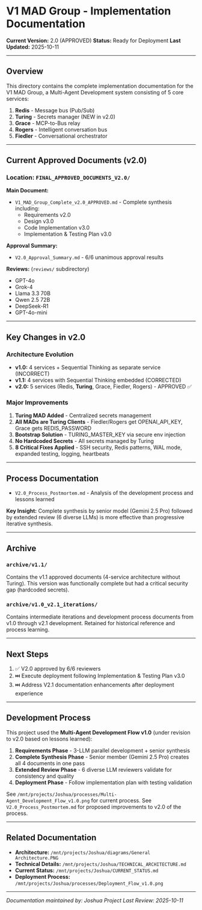 # V1 MAD Group - Implementation Documentation

**Current Version:** 2.0 (APPROVED)
**Status:** Ready for Deployment
**Last Updated:** 2025-10-11

---

## Overview

This directory contains the complete implementation documentation for the V1 MAD Group, a Multi-Agent Development system consisting of 5 core services:

1. **Redis** - Message bus (Pub/Sub)
2. **Turing** - Secrets manager (NEW in v2.0)
3. **Grace** - MCP-to-Bus relay
4. **Rogers** - Intelligent conversation bus
5. **Fiedler** - Conversational orchestrator

---

## Current Approved Documents (v2.0)

### Location: `FINAL_APPROVED_DOCUMENTS_V2.0/`

**Main Document:**
- `V1_MAD_Group_Complete_v2.0_APPROVED.md` - Complete synthesis including:
  - Requirements v2.0
  - Design v3.0
  - Code Implementation v3.0
  - Implementation & Testing Plan v3.0

**Approval Summary:**
- `V2.0_Approval_Summary.md` - 6/6 unanimous approval results

**Reviews:** (`reviews/` subdirectory)
- GPT-4o
- Grok-4
- Llama 3.3 70B
- Qwen 2.5 72B
- DeepSeek-R1
- GPT-4o-mini

---

## Key Changes in v2.0

### Architecture Evolution
- **v1.0:** 4 services + Sequential Thinking as separate service (INCORRECT)
- **v1.1:** 4 services with Sequential Thinking embedded (CORRECTED)
- **v2.0:** 5 services (Redis, **Turing**, Grace, Fiedler, Rogers) - APPROVED ✅

### Major Improvements
1. **Turing MAD Added** - Centralized secrets management
2. **All MADs are Turing Clients** - Fiedler/Rogers get OPENAI_API_KEY, Grace gets REDIS_PASSWORD
3. **Bootstrap Solution** - TURING_MASTER_KEY via secure env injection
4. **No Hardcoded Secrets** - All secrets managed by Turing
5. **8 Critical Fixes Applied** - SSH security, Redis patterns, WAL mode, expanded testing, logging, heartbeats

---

## Process Documentation

- `V2.0_Process_Postmortem.md` - Analysis of the development process and lessons learned

**Key Insight:** Complete synthesis by senior model (Gemini 2.5 Pro) followed by extended review (6 diverse LLMs) is more effective than progressive iterative synthesis.

---

## Archive

### `archive/v1.1/`
Contains the v1.1 approved documents (4-service architecture without Turing). This version was functionally complete but had a critical security gap (hardcoded secrets).

### `archive/v1.0_v2.1_iterations/`
Contains intermediate iterations and development process documents from v1.0 through v2.1 development. Retained for historical reference and process learning.

---

## Next Steps

1. ✅ V2.0 approved by 6/6 reviewers
2. ⏭️ Execute deployment following Implementation & Testing Plan v3.0
3. ⏭️ Address V2.1 documentation enhancements after deployment experience

---

## Development Process

This project used the **Multi-Agent Development Flow v1.0** (under revision to v2.0 based on lessons learned):

1. **Requirements Phase** - 3-LLM parallel development + senior synthesis
2. **Complete Synthesis Phase** - Senior member (Gemini 2.5 Pro) creates all 4 documents in one pass
3. **Extended Review Phase** - 6 diverse LLM reviewers validate for consistency and quality
4. **Deployment Phase** - Follow implementation plan with testing validation

See `/mnt/projects/Joshua/processes/Multi-Agent_Development_Flow_v1.0.png` for current process.
See `V2.0_Process_Postmortem.md` for proposed improvements to v2.0 of the process.

---

## Related Documentation

- **Architecture:** `/mnt/projects/Joshua/diagrams/General Architecture.PNG`
- **Technical Details:** `/mnt/projects/Joshua/TECHNICAL_ARCHITECTURE.md`
- **Current Status:** `/mnt/projects/Joshua/CURRENT_STATUS.md`
- **Deployment Process:** `/mnt/projects/Joshua/processes/Deployment_Flow_v1.0.png`

---

*Documentation maintained by: Joshua Project*
*Last Review: 2025-10-11*
